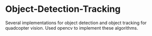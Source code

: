 # Object-Detection-Tracking

Several implementations for object detection and object tracking for quadcopter vision.
Used opencv to implement these algorithms.
